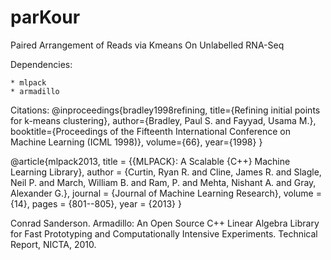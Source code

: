 # parKour
Paired Arrangement of Reads via Kmeans On Unlabelled RNA-Seq

Dependencies:

    * mlpack
    * armadillo


Citations:
@inproceedings{bradley1998refining,
               title={Refining initial points for k-means clustering},
               author={Bradley, Paul S. and Fayyad, Usama M.},
               booktitle={Proceedings of the Fifteenth International Conference on Machine
                   Learning (ICML 1998)},
               volume={66},
               year={1998}
}

@article{mlpack2013,
  title     = {{MLPACK}: A Scalable {C++} Machine Learning Library},
  author    = {Curtin, Ryan R. and Cline, James R. and Slagle, Neil P. and
               March, William B. and Ram, P. and Mehta, Nishant A. and Gray,
               Alexander G.},
  journal   = {Journal of Machine Learning Research},
  volume    = {14},
  pages     = {801--805},
  year      = {2013}
}

Conrad Sanderson. 
Armadillo: An Open Source C++ Linear Algebra Library for Fast Prototyping and Computationally Intensive Experiments. 
Technical Report, NICTA, 2010.
